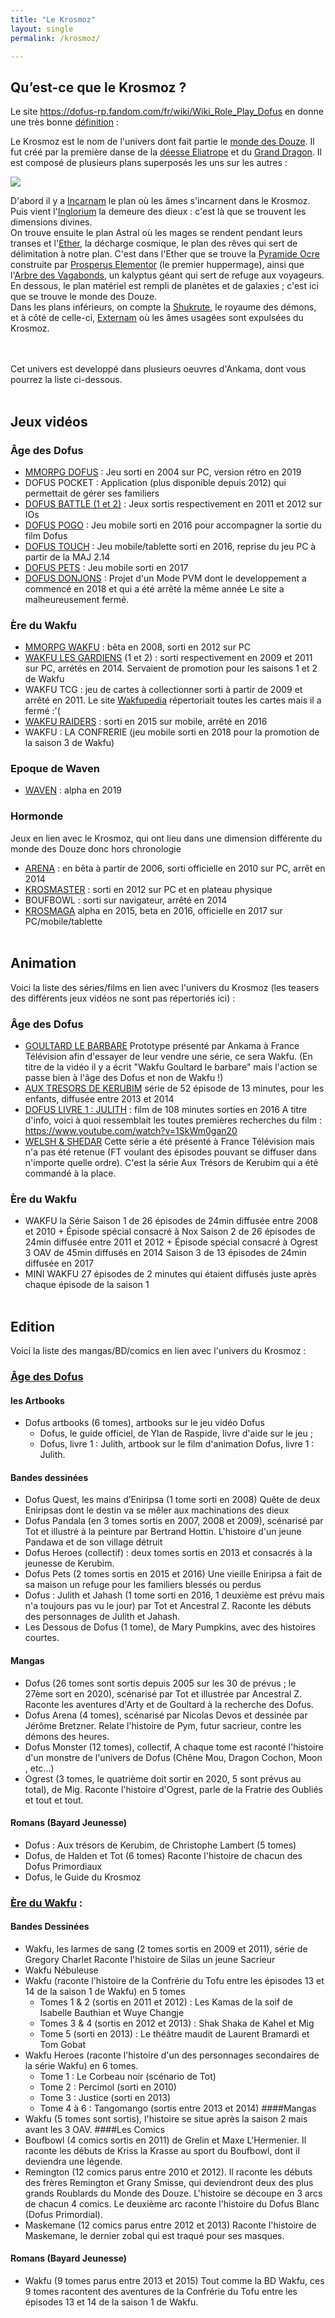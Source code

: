 ```yaml
---
title: "Le Krosmoz"
layout: single
permalink: /krosmoz/

---
```



## Qu’est-ce que le Krosmoz ?
Le site https://dofus-rp.fandom.com/fr/wiki/Wiki_Role_Play_Dofus en donne une très bonne [définition](https://dofus-rp.fandom.com/fr/wiki/Krosmoz) :  

Le Krosmoz est le nom de l'univers dont fait partie le [monde des Douze](https://dofus-rp.fandom.com/fr/wiki/Monde_des_Douze). Il fut créé par la première danse de la [déesse Eliatrope](https://dofus-rp.fandom.com/fr/wiki/D%C3%A9esse_%C3%A9liatrope) et du [Grand Dragon](https://dofus-rp.fandom.com/fr/wiki/Grand_dragon). Il est composé de plusieurs plans superposés les uns sur les autres : 

![](https://vignette.wikia.nocookie.net/dofus-rp/images/3/32/Krosmoz.png/revision/latest?cb=20151205100354&path-prefix=fr)

D'abord il y a [Incarnam](https://dofus-rp.fandom.com/fr/wiki/Incarnam) le plan où les âmes s'incarnent dans le Krosmoz.  
Puis vient l'[Inglorium](https://dofus-rp.fandom.com/fr/wiki/Inglorium) la demeure des dieux : c'est là que se trouvent les dimensions divines.  
On trouve ensuite le plan Astral où les mages se rendent pendant leurs transes et l'[Ether](https://dofus-rp.fandom.com/fr/wiki/Ether), la décharge cosmique, le plan des rêves qui sert de délimitation à notre plan. 
C'est dans l'Ether que se trouve la [Pyramide Ocre](https://dofus-rp.fandom.com/fr/wiki/Pyramide_ocre) construite par [Prosperus Elementor](https://dofus-rp.fandom.com/fr/wiki/Prosperus_Elementor) (le premier huppermage), ainsi que l'[Arbre des Vagabonds](https://dofus-rp.fandom.com/fr/wiki/Arbre_des_vagabonds), un kalyptus géant qui sert de refuge aux voyageurs. 
En dessous, le plan matériel est rempli de planètes et de galaxies ; c'est ici que se trouve le monde des Douze.  
Dans les plans inférieurs, on compte la [Shukrute](https://dofus-rp.fandom.com/fr/wiki/Shukrute), le royaume des  démons, et à côté de celle-ci, [Externam](https://dofus-rp.fandom.com/fr/wiki/Externam) où les âmes usagées sont expulsées du Krosmoz.
<br><br><br>

Cet univers est developpé dans plusieurs oeuvres d'Ankama, dont vous pourrez la liste ci-dessous.
<br><br>

## Jeux vidéos
### Âge des Dofus 
- [MMORPG DOFUS](https://www.dofus.com/fr) : Jeu sorti en 2004 sur PC, version rétro en 2019 
- DOFUS POCKET : Application (plus disponible depuis 2012) qui permettait de gérer ses familiers
- [DOFUS BATTLE (1 et 2)](https://www.dofus.com/fr/plus-dofus/battles) : Jeux sortis respectivement en 2011 et 2012 sur IOs
- [DOFUS POGO](http://web.archive.org/web/20190226235749/http://www.dofus-le-film.com/fr/dofus-pogo) : Jeu mobile sorti en 2016 pour accompagner la sortie du film Dofus
- [DOFUS TOUCH](https://www.dofus-touch.com/fr) : Jeu mobile/tablette sorti en 2016, reprise du jeu PC à partir de la MAJ 2.14
- [DOFUS PETS](http://www.dofus-pets.com/fr) : Jeu mobile sorti en 2017
- [DOFUS DONJONS](http://web.archive.org/web/20190815122521/https://dofus-donjons.com/) : Projet d'un Mode PVM dont le developpement a commencé en 2018 et qui a été arrêté la même année
  Le site a malheureusement fermé.

### Ère du Wakfu 
- [MMORPG WAKFU](https://www.wakfu.com/fr/) : bêta en 2008, sorti en 2012 sur PC
- [WAKFU LES GARDIENS](https://fr.wikipedia.org/wiki/Wakfu_:_Les_Gardiens) (1 et 2) : sorti respectivement en 2009 et 2011 sur PC, arrétés en 2014. Servaient de promotion pour les saisons 1 et 2 de Wakfu
- WAKFU TCG : jeu de cartes à collectionner sorti à partir de 2009 et arrêté en 2011.
  Le site [Wakfupedia](http://www.wakfupedia.com/fr/sets) répertoriait toutes les cartes mais il a fermé :'(
- [WAKFU RAIDERS](https://fr.wikipedia.org/wiki/Wakfu_Raiders) : sorti en 2015 sur mobile, arrêté en 2016 
- WAKFU : LA CONFRERIE (jeu mobile sorti en 2018 pour la promotion de la saison 3 de Wakfu) 

### Epoque de Waven
 - [WAVEN](https://www.waven-game.com/fr/) : alpha en 2019
 
### Hormonde 
Jeux en lien avec le Krosmoz, qui ont lieu dans une dimension différente du monde des Douze donc hors chronologie
- [ARENA](https://fr.wikipedia.org/wiki/Arena_(jeu_vid%C3%A9o,_2010)) : en bêta à partir de 2006, sorti officielle en 2010 sur PC, arrêt en 2014
- [KROSMASTER](http://www.krosmaster.com/fr) : sorti en 2012 sur PC et en plateau physique 
- BOUFBOWL : sorti sur navigateur, arrêté en 2014
- [KROSMAGA](https://www.krosmaga.com/fr) alpha en 2015, beta en 2016, officielle en 2017 sur PC/mobile/tablette
<br><br>


## Animation
Voici la liste des séries/films en lien avec l'univers du Krosmoz (les teasers des différents jeux vidéos ne sont pas répertoriés ici) :

### Âge des Dofus 
- [GOULTARD LE BARBARE](https://www.youtube.com/watch?v=Tehf1lIuSBA )
  Prototype présenté par Ankama à France Télévision afin d'essayer de leur vendre une série, ce sera Wakfu.
  (En titre de la vidéo il y a écrit "Wakfu Goultard le barbare" mais l'action se passe bien à l'âge des Dofus et non de Wakfu !)
- [AUX TRESORS DE KERUBIM](https://www.dofus.com/fr/animation/univers) 
série de 52 épisode de 13 minutes, pour les enfants, diffusée entre 2013 et 2014 
- [DOFUS LIVRE 1 : JULITH](http://www.dofus-le-film.com/fr) : film de 108 minutes sorties en 2016
  A titre d'info, voici à quoi ressemblait les toutes premières recherches du film : https://www.youtube.com/watch?v=1SkWm0gan20
- [WELSH & SHEDAR](https://www.youtube.com/watch?v=PK5q0oGRzTU)
 Cette série a été présenté à France Télévision mais n'a pas été retenue (FT voulant des épisodes pouvant se diffuser dans n'importe quelle ordre). C'est la série Aux Trésors de Kerubim qui a été commandé à la place. 
 
 
### Ère du Wakfu 
- WAKFU la Série
  Saison 1 de 26 épisodes de 24min diffusée entre 2008 et 2010 + Épisode spécial consacré à Nox 
  Saison 2 de 26 épisodes de 24min diffusée entre 2011 et 2012 + Épisode spécial consacré à Ogrest
  3 OAV de 45min diffusés en 2014
  Saison 3 de 13 épisodes de 24min diffusée en 2017
- MINI WAKFU 
  27 épisodes de 2 minutes qui étaient diffusés juste après chaque épisode de la saison 1
<br><br>


## Edition

Voici la liste des mangas/BD/comics en lien avec l'univers du Krosmoz :

### [Âge des Dofus](http://www.ankama-editions.com/fr/univers/dofus) 
#### les Artbooks 
- Dofus artbooks (6 tomes), artbooks sur le jeu vidéo Dofus 
  - Dofus, le guide officiel, de Ylan de Raspide, livre d'aide sur le jeu ;
  - Dofus, livre 1 : Julith, artbook sur le film d'animation Dofus, livre 1 : Julith. 
#### Bandes dessinées 
- Dofus Quest, les mains d’Eniripsa (1 tome sorti en 2008) Quête de deux Eniripsas dont le destin va se mêler aux machinations des dieux
- Dofus Pandala (en 3 tomes sortis en 2007, 2008 et 2009), scénarisé par Tot et illustré à la peinture par Bertrand Hottin. L'histoire d'un jeune Pandawa et de son village détruit
- Dofus Heroes (collectif) : deux tomes sortis en 2013 et consacrés à la jeunesse de Kerubim.
- Dofus Pets (2 tomes sortis en 2015 et 2016) Une vieille Eniripsa a fait de sa maison un refuge pour les familiers blessés ou perdus
- Dofus : Julith et Jahash (1 tome sorti en 2016, 1 deuxième est prévu mais n'a toujours pas vu le jour) par Tot et Ancestral Z. Raconte les débuts des personnages de Julith et Jahash.
- Les Dessous de Dofus (1 tome), de Mary Pumpkins, avec des histoires courtes. 
#### Mangas 
- Dofus (26 tomes sont sortis depuis 2005 sur les 30 de prévus ; le 27ème sort en 2020), scénarisé par Tot et illustrée par Ancestral Z. Raconte les aventures d'Arty et de Goultard à la recherche des Dofus. 
- Dofus Arena (4 tomes), scénarisé par Nicolas Devos et dessinée par Jérôme Bretzner. Relate l'histoire de Pym, futur sacrieur, contre les démons des heures. 
- Dofus Monster (12 tomes), collectif, A chaque tome est raconté l'histoire d'un monstre de l'univers de Dofus (Chêne Mou, Dragon Cochon, Moon , etc...) 
- Ogrest (3 tomes, le quatrième doit sortir en 2020, 5 sont prévus au total), de Mig. Raconte l'histoire d'Ogrest, parle de la Fratrie des Oubliés et tout et tout. 
#### Romans (Bayard Jeunesse) 
- Dofus : Aux trésors de Kerubim, de Christophe Lambert (5 tomes)
- Dofus, de Halden et Tot (6 tomes) Raconte l'histoire de chacun des Dofus Primordiaux
- Dofus, le Guide du Krosmoz

### [Ère du Wakfu](http://www.ankama-editions.com/fr/univers/wakfu) :
#### Bandes Dessinées 
- Wakfu, les larmes de sang (2 tomes sortis en 2009 et 2011), série de Gregory Charlet Raconte l'histoire de Silas un jeune Sacrieur 
- Wakfu Nébuleuse
- Wakfu (raconte l'histoire de la Confrérie du Tofu entre les épisodes 13 et 14 de la saison 1 de Wakfu) en 5 tomes
  - Tomes 1 & 2 (sortis en 2011 et 2012) : Les Kamas de la soif de Isabelle Bauthian et Wuye Changje
  - Tomes 3 & 4 (sortis en 2012 et 2013) : Shak Shaka de Kahel et Mig 
  - Tome 5 (sorti en 2013) : Le théâtre maudit de Laurent Bramardi et Tom Gobat
- Wakfu Heroes (raconte l'histoire d'un des personnages secondaires de la série Wakfu) en 6 tomes. 
  - Tome 1 : Le Corbeau noir (scénario de Tot)
  - Tome 2 : Percimol (sorti en 2010)
  - Tome 3 : Justice (sorti en 2013)
  - Tome 4 à 6 : Tangomango (sortis entre 2013 et 2014)
####Mangas 
- Wakfu (5 tomes sont sortis), l'histoire se situe après la saison 2 mais avant les 3 OAV. 
####Les Comics 
- Boufbowl (4 comics sortis en 2011) de Grelin et Maxe L'Hermenier. Il raconte les débuts de Kriss la Krasse au sport du Boufbowl, dont il deviendra une légende.
- Remington (12 comics parus entre 2010 et 2012). Il raconte les débuts des frères Remington et Grany Smisse, qui deviendront deux des plus grands Roublards du Monde des Douze. L'histoire se découpe en 3 arcs de chacun 4 comics. Le deuxième arc raconte l'histoire du Dofus Blanc (Dofus Primordial). 
- Maskemane (12 comics parus entre 2012 et 2013) Raconte l'histoire de Maskemane, le dernier zobal qui est traqué pour ses masques. 
#### Romans (Bayard Jeunesse) 
- Wakfu (9 tomes parus entre 2013 et 2015) Tout comme la BD Wakfu, ces 9 tomes racontent des aventures de la Confrérie du Tofu entre les épisodes 13 et 14 de la saison 1 de Wakfu.
